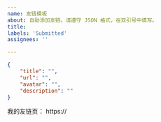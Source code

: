 ```yaml
---
name: 友链模板
about: 自助添加友链。请遵守 JSON 格式，在双引号中填写。
title:
labels: 'Submitted'
assignees: ''

---
```

<!-- 请在双引号中填写 -->
<!-- 其中 title为标题 url为链接 avatar为LOGO des..为简介 -->
```json
{
    "title": "",
    "url": "",
    "avatar": "",
    "description": ""
}
```

我的友链页： https://
